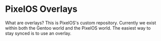 # PixelOS Overlays

What are overlays? This is PixelOS's custom repository. Currently we exist within both the Gentoo world and the PixelOS world. The easiest way to stay synced is to use an overlay.
